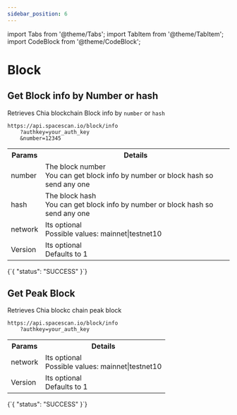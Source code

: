 ```yaml
---
sidebar_position: 6
---
```

import Tabs from '@theme/Tabs';
import TabItem from '@theme/TabItem';
import CodeBlock from '@theme/CodeBlock';

# Block

## Get Block info by Number or hash

Retrieves Chia blockchain Block info by `number` or `hash`

```
https://api.spacescan.io/block/info
    ?authkey=your_auth_key
    &number=12345
```
<Tabs>
  <TabItem value="Request" label="Request" default>
    <table border="0">
        <tr><th colspan="10">Params</th><th>Details</th></tr>
        <tr><td colspan="10">number</td><td>The block number
        <br/>
        You can get block info by number or block hash so send any one
        </td></tr>
        <tr><td colspan="10">hash</td><td>The block hash
        <br/>
        You can get block info by number or block hash so send any one</td></tr>
        <tr><td colspan="10">network</td><td>Its optional <br/>
            Possible values:
      mainnet|testnet10</td></tr>
      <tr><td colspan="10">Version</td><td>Its optional <br/>
      Defaults to 1</td></tr>
    </table>
  </TabItem>
  <TabItem value="Response" label="Response">
  <CodeBlock language="jsx">
  {`{
    "status": "SUCCESS"
}`}
  </CodeBlock>
  </TabItem>
</Tabs>

## Get Peak Block

Retrieves Chia blockc chain peak block

```
https://api.spacescan.io/block/info
    ?authkey=your_auth_key
```
<Tabs>
  <TabItem value="Request" label="Request" default>
    <table border="0">
        <tr><th colspan="10">Params</th><th>Details</th></tr>
        <tr><td colspan="10">network</td><td>Its optional <br/>
            Possible values:
      mainnet|testnet10</td></tr>
      <tr><td colspan="10">Version</td><td>Its optional <br/>
      Defaults to 1</td></tr>
    </table>
  </TabItem>
  <TabItem value="Response" label="Response">
  <CodeBlock language="jsx">
  {`{
    "status": "SUCCESS"
}`}
  </CodeBlock>
  </TabItem>
</Tabs>
